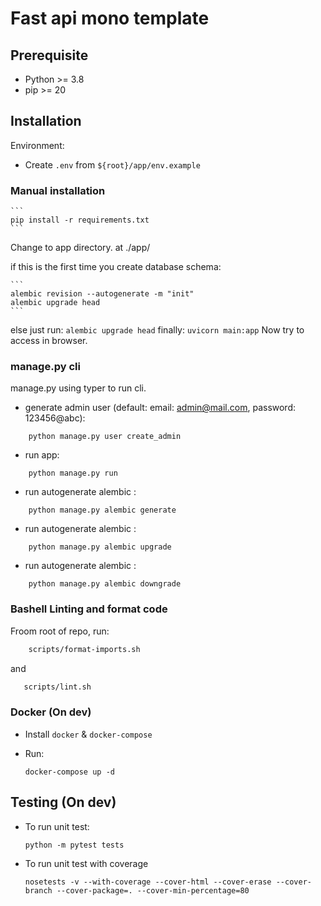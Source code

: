 # Fast api mono template

## Prerequisite

- Python >= 3.8
- pip >= 20

## Installation

Environment:
 
- Create `.env` from `${root}/app/env.example`


### Manual installation 
    ```
    pip install -r requirements.txt
    ```
Change to app directory. at ./app/

if this is the first time you create database schema:

    ```
    alembic revision --autogenerate -m "init"
    alembic upgrade head
    ```

else just run:
    ```
    alembic upgrade head
    ```
finally:
    ```
    uvicorn main:app
    ```
Now try to access in browser.

### manage.py cli

manage.py using typer to run cli.

* generate admin user (default: email: admin@mail.com, password: 123456@abc):

```
    python manage.py user create_admin
```

* run app:

```
    python manage.py run
```

* run autogenerate alembic :

```
    python manage.py alembic generate
```

* run autogenerate alembic :

```
    python manage.py alembic upgrade
```

* run autogenerate alembic :

```
    python manage.py alembic downgrade
```


### Bashell Linting and format code

Froom root of repo, run:

```bash
    scripts/format-imports.sh
```
and
```bash
   scripts/lint.sh
```



### Docker (On dev)
- Install `docker` & `docker-compose`

- Run:
    ```
    docker-compose up -d
    ```

## Testing (On dev)
- To run unit test:


    ```
    python -m pytest tests
    ```


- To run unit test with coverage


    ```
    nosetests -v --with-coverage --cover-html --cover-erase --cover-branch --cover-package=. --cover-min-percentage=80
    ```
